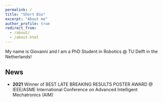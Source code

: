 ```yaml
---
permalink: /
title: "Short Bio"
excerpt: "About me"
author_profile: true
redirect_from: 
  - /about/
  - /about.html
---
```

 
 My name is Giovanni and I am a PhD Student in Robotics @ TU Delft in the Netherlands! 

 ## News

- **2021** Winner of BEST LATE BREAKING RESULTS POSTER AWARD @ IEEE/ASME International Conference on Advanced Intelligent Mechatronics (AIM)
